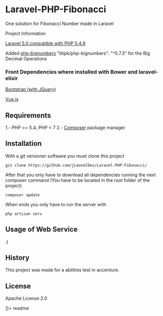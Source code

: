 # Laravel-PHP-Fibonacci

One solution for Fibonacci Number made in Laravel

<snippet>
  <content><![CDATA[
  

### Project Information
  [Laravel 5.0 compatible with PHP 5.4.9](https://laravel.com/docs/5.0/installation)  
  
  Added [php-bignumbers](https://github.com/Litipk/php-bignumbers) "litipk/php-bignumbers": "^0.7.3" for the Big Decimal Operations
  
### Front Dependencies where installed with Bower and laravel-elixir
  [Bootstrap (with JQuery)](http://getbootstrap.com/) 
  
  [Vue.js](https://vuejs.org/)
  
  
## Requirements

1.- PHP >= 5.4, PHP < 7
2.- [Composer](http://getcomposer.org/) package manager

## Installation

With a git versioner software you must clone this project
```
git clone https://github.com/jLeonelDev/Laravel-PHP-Fibonacci/
```
After that you only have to download all dependencies running the next composer command
(You have to be located in the root folder of the project)
```
composer update
```

When ends you only have to run the server with
```
php artisan serv
```

## Usage of Web Service

:)

## History

This project was made for a abilities test in accenture.

## License

Apache License 2.0

]]></content>
  <tabTrigger>readme</tabTrigger>
</snippet>
